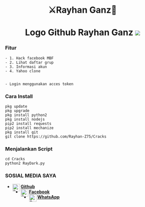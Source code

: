 
<h1 align="center">
    ⚔️Rayhan Ganz🔪
</h1>
<h1 align="center">
  Logo Github Rayhan Ganz

<img src="https://github.com/Rayhan-Z75/Cracks/blob/main/logo_Rayhan-Z75.png" />

### Fitur
```
- 1. Hack facebook MBF
- 2. Lihat daftar grup
- 3. Informasi akun
- 4. Yahoo clone


- Login menggunakan acces token

```
### Cara Install
```
pkg update
pkg upgrade
pkg install python2
pkg install nodejs
pip2 install requests
pip2 install mechanize
pkg install git
git clone https://github.com/Rayhan-Z75/Cracks
```
### Menjalankan Script
```
cd Cracks
python2 RayDark.py
```
### SOSIAL MEDIA SAYA
* [<img alt="Rayhan Github" align="left" width="24px" src="https://cdn.jsdelivr.net/npm/simple-icons@v3/icons/github.svg" /> <b>Github</b>](https://github.com/Rayhan-Z75/)<br />
* [<img alt="Rayhan Facebook" align="left" width="24px" src="https://cdn.jsdelivr.net/npm/simple-icons@v3/icons/facebook.svg" /> <b>Facebook</b>](https://www.facebook.com/RayhanGanzRGZ)<br />
* [<img alt="Rayhan Whatsapp" align="left" width="24px" src="https://cdn.jsdelivr.net/npm/simple-icons@v3/icons/whatsapp.svg" /> <b>WhatsApp</b>](https://wa.me/6285260979370?text=Asalamualaikum+Bang)<br />
